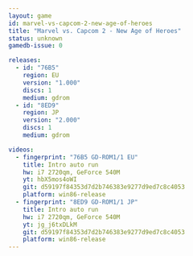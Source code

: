 ```yaml
---
layout: game
id: marvel-vs-capcom-2-new-age-of-heroes
title: "Marvel vs. Capcom 2 - New Age of Heroes"
status: unknown
gamedb-issue: 0

releases:
  - id: "76B5"
    region: EU
    version: "1.000"
    discs: 1
    medium: gdrom
  - id: "8ED9"
    region: JP
    version: "2.000"
    discs: 1
    medium: gdrom

videos:
  - fingerprint: "76B5 GD-ROM1/1 EU"
    title: Intro auto run
    hw: i7 2720qm, GeForce 540M
    yt: hbX5mos4oWI
    git: d59197f84353d7d2b746383e9277d9ed7c8c4053
    platform: win86-release
  - fingerprint: "8ED9 GD-ROM1/1 JP"
    title: Intro auto run
    hw: i7 2720qm, GeForce 540M
    yt: jg_j6txDLkM
    git: d59197f84353d7d2b746383e9277d9ed7c8c4053
    platform: win86-release
---
```

